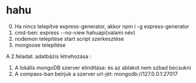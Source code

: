 # hahu
0. Ha nincs telepítve express-generator, akkor npm i -g express-generator
1. cmd-ben: express --no-view hahuapi(valami név)
2. nodemon telepítése start script szerkesztése
3. mongoose telepítése


A 2.feladat: adatbázis létrehozása :
1. A lokális mongoDB szerver elindítása: 
és az ablakot nem szbad becsukni
2. A compass-ban beírjuk a szerver url-jét: mongodb://127.0.0.1:27017
